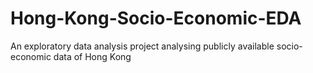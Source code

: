 # Hong-Kong-Socio-Economic-EDA
An exploratory data analysis project analysing publicly available socio-economic data of Hong Kong
